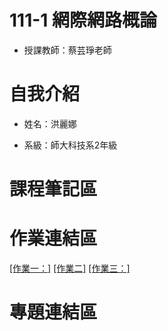 # 111-1 網際網路概論
- 授課教師：蔡芸琤老師

<h1>自我介紹</h1>

- 姓名：洪麗娜

- 系級：師大科技系2年級

<h1>課程筆記區</h1>

<h1>作業連結區</h1>
<a href="https://youtu.be/RRaEDegEUog">
[作業一：]</a>

<a href="https://youtu.be/bk8yow4IDlA">
[作業二]</a>

<a href="https://youtu.be/0S82z4g5cN8">
[作業三：]</a>

<h1>專題連結區</h1>


